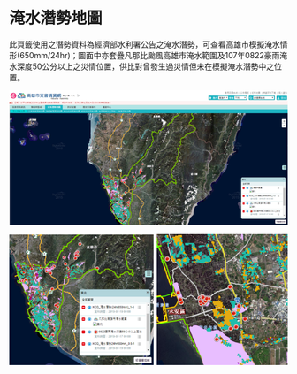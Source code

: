 # 淹水潛勢地圖

此頁籤使用之潛勢資料為經濟部水利署公告之淹水潛勢，可查看高雄市模擬淹水情形(650mm/24hr)；圖面中亦套疊凡那比颱風高雄市淹水範圍及107年0822豪雨淹水深度50公分以上之災情位置，供比對曾發生過災情但未在模擬淹水潛勢中之位置。

![1568260123909](assets/1568260123909.png)

![1568260139244](assets/1568260139244.png)